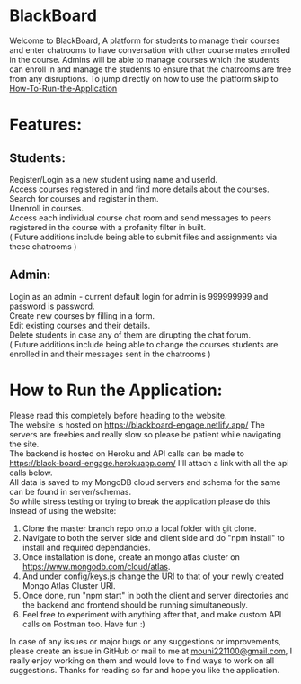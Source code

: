 # BlackBoard

Welcome to BlackBoard, A platform for students to manage their courses and enter chatrooms to have conversation with other course mates enrolled in the course. Admins will be able to manage courses which the students can enroll in and manage the students to ensure that the chatrooms are free from any disruptions.
To jump directly on how to use the platform skip to <a href="https://github.com/Reakefit/ProjectCourse/master?readme#how-to-run-the-application">How-To-Run-the-Application</a>

# Features:
## Students:

Register/Login as a new student using name and userId.  
Access courses registered in and find more details about the courses.  
Search for courses and register in them.  
Unenroll in courses.  
Access each individual course chat room and send messages to peers registered in the course with a profanity filter in built.  
( Future additions include being able to submit files and assignments via these chatrooms )  

## Admin:
Login as an admin - current default login for admin is 999999999 and password is password.  
Create new courses by filling in a form.  
Edit existing courses and their details.  
Delete students in case any of them are dirupting the chat forum.  
( Future additions include being able to change the courses students are enrolled in and their messages sent in the chatrooms )  

# How to Run the Application:
Please read this completely before heading to the website.  
The website is hosted on https://blackboard-engage.netlify.app/ The servers are freebies and really slow so please be patient while navigating the site.  
The backend is hosted on Heroku and API calls can be made to https://black-board-engage.herokuapp.com/ I'll attach a link with all the api calls below.  
All data is saved to my MongoDB cloud servers and schema for the same can be found in server/schemas.  
So while stress testing or trying to break the application please do this instead of using the website:
1. Clone the master branch repo onto a local folder with git clone.  
2. Navigate to both the server side and client side and do "npm install" to install and required dependancies.  
3. Once installation is done, create an mongo atlas cluster on https://www.mongodb.com/cloud/atlas.  
4. And under config/keys.js change the URI to that of your newly created Mongo Atlas Cluster URI.  
5. Once done, run "npm start" in both the client and server directories and the backend and frontend should be running simultaneously.  
6. Feel free to experiment with anything after that, and make custom API calls on Postman too. Have fun :)  

In case of any issues or major bugs or any suggestions or improvements, please create an issue in GitHub or mail to me at mouni221100@gmail.com, I really enjoy working on them and would love to find ways to work on all suggestions. Thanks for reading so far and hope you like the application.




